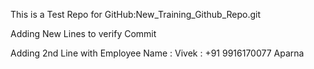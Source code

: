 This is a Test Repo for GitHub:New_Training_Github_Repo.git

Adding New Lines to verify Commit

Adding 2nd Line with Employee Name : Vivek : +91 9916170077
Aparna
